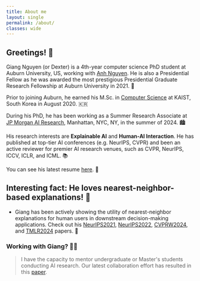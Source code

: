 ```yaml
---
title: About me
layout: single
permalink: /about/
classes: wide
---
```


## Greetings! 🤗

Giang Nguyen (or Dexter) is a 4th-year computer science PhD student at Auburn University, US, working with [Anh Nguyen](https://anhnguyen.me/lab/). 
He is also a Presidential Fellow as he was awarded the most prestigious Presidential Graduate Research Fellowship at Auburn University in 2021. 🎉


Prior to joining Auburn, he earned his M.Sc. in [Computer Science](https://cs.kaist.ac.kr/) at KAIST, South Korea in August 2020. 🇰🇷

During his PhD, he has been working as a Summer Research Associate at [JP Morgan AI Research](https://www.jpmorgan.com/technology/artificial-intelligence), Manhattan, NYC, NY, in the summer of 2024. 🏙️

His research interests are **Explainable AI** and **Human-AI Interaction**.
He has published at top-tier AI conferences (e.g. NeurIPS, CVPR) and been an active reviewer for premier AI research venues, such as CVPR, NeurIPS, ICCV, ICLR, and ICML. 📚

You can see his latest resume [here](https://giangnguyen2412.github.io/assets/resume/Giang_resume.pdf). 📄

## Interesting fact: He loves nearest-neighbor-based explanations! 🤖 

- Giang has been actively showing the utility of nearest-neighbor explanations for human users in downstream decision-making applications.
Check out his [NeurIPS2021](https://proceedings.neurips.cc/paper/2021/file/de043a5e421240eb846da8effe472ff1-Paper.pdf), [NeurIPS2022](https://openreview.net/pdf?id=UavQ9HYye6n), [CVPRW2024](https://arxiv.org/pdf/2404.05238), and [TMLR2024](https://openreview.net/pdf?id=OcFjqiJ98b) papers. 📃

[//]: # (- Giang is deeply interested in explanation methods for large language models &#40;LLMs&#41; and how human users can interact with them effectively via explanations.)


### Working with Giang? 👨‍💻

> I have the capacity to mentor undergraduate or Master's students conducting AI research. Our latest collaboration effort has resulted in this [paper](https://arxiv.org/abs/2304.00557). 

[//]: # (> Currently, I am mentoring a few undergraduate students in-and-outside US. 🧑‍🎓)

[//]: # (> I am also open to collaborating with researchers from different disciplines and institutions to produce excellent and high-impact research. My interests are not limited to those mentioned. Feel free to reach me at nguyengiangbkhn@gmail.com! 💌)